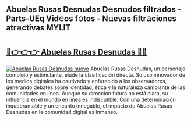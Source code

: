 ## Abuelas Rusas Desnudas D𝚎sn𝚞dos filtr𝚊dos - Parts-UEq Vid𝚎os f𝚘tos - N𝚞evas filtr𝚊ciones atr𝚊ctivas MYLlT

# <h2><a href="http://mb8zfz8.tromn.icu/?c=Abuelas+Rusas+Desnudas">🔗👉👉👉 Abuelas Rusas Desnudas 🔗🔗</a></h2>

[![Abuelas Rusas Desnudas nuevo](https://i.imgur.com/pEAQMta.gif)](http://mb8zfz8.tromn.icu/?c=Abuelas+Rusas+Desnudas)
Abuelas Rusas Desnudas, un personaje complejo y estimulante, elude la clasificación directa. Su uso innovador de los medios digitales ha cautivado y enfurecido a los observadores, generando debates sobre identidad, ética y la naturaleza cambiante de las comunidades en línea. Aunque su dirección futura no está clara, su influencia en el mundo en línea es indiscutible. Con una determinación inquebrantable y un encanto innegable, el impacto de Abuelas Rusas Desnudas en la comunidad digital es inmenso.
